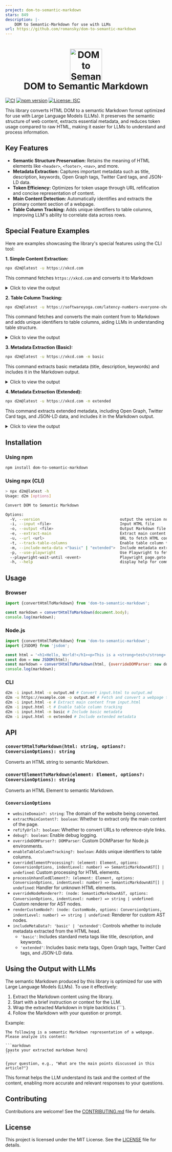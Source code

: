 ```yaml
---
project: dom-to-semantic-markdown
stars: 849
description: |-
    DOM to Semantic-Markdown for use with LLMs
url: https://github.com/romansky/dom-to-semantic-markdown
---
```


<h1 align="center">
    <img width="100" height="100" src="d2m_color.svg" alt="DOM to Semantic Markdown Logo"><br>
    DOM to Semantic Markdown
</h1>

[![CI](https://github.com/romansky/dom-to-semantic-markdown/actions/workflows/ci.yml/badge.svg)](https://github.com/romansku/dom-to-semantic-markdown/actions/workflows/ci.yml)
[![npm version](https://badge.fury.io/js/dom-to-semantic-markdown.svg)](https://badge.fury.io/js/dom-to-semantic-markdown)
[![License: ISC](https://img.shields.io/badge/License-MIT-blue.svg)](https://opensource.org/licenses/MIT)

This library converts HTML DOM to a semantic Markdown format optimized for use with Large Language Models (LLMs). It
preserves the semantic structure of web content, extracts essential metadata, and reduces token usage compared to raw
HTML, making it easier for LLMs to understand and process information.

## Key Features

* **Semantic Structure Preservation:** Retains the meaning of HTML elements like `<header>`, `<footer>`, `<nav>`, and
  more.
* **Metadata Extraction:** Captures important metadata such as title, description, keywords, Open Graph tags, Twitter
  Card tags, and JSON-LD data.
* **Token Efficiency:** Optimizes for token usage through URL refification and concise representation of content.
* **Main Content Detection:** Automatically identifies and extracts the primary content section of a webpage.
* **Table Column Tracking:** Adds unique identifiers to table columns, improving LLM's ability to correlate data across
  rows.

## Special Feature Examples

Here are examples showcasing the library's special features using the CLI tool:

**1. Simple Content Extraction:**

```bash
npx d2m@latest -u https://xkcd.com
```

This command fetches `https://xkcd.com` and converts it to Markdown

<details>
<summary>Click to view the output</summary>

```markdown
- [Archive](/archive)
- [What If?](https://what-if.xkcd.com/)
- [About](/about)
- [Feed](/atom.xml) • [Email](/newsletter/)
- [TW](https://twitter.com/xkcd/) • [FB](https://www.facebook.com/TheXKCD/) • [IG](https://www.instagram.com/xkcd/)
- [-Books-](/books/)
- [What If? 2](/what-if-2/)
- [WI?](/what-if/) • [TE](/thing-explainer/) • [HT](/how-to/)
  <a href="/">![xkcd.com logo](/s/0b7742.png)</a> A webcomic of romance,
  sarcasm, math, and language. [Special 10th anniversary edition of WHAT IF?](https://xkcd.com/what-if/) —revised and annotated with brand-new illustrations and answers to important questions you never thought to ask—out now. Order it [here](https://bit.ly/WhatIf10th)! Renormalization
- [|<](/1/)
- [< Prev](/3090/)
- [Random](//c.xkcd.com/random/comic/)
- [Next >](about:blank#)
- [>|](/)

![Renormalization](//imgs.xkcd.com/comics/renormalization.png)

- [|<](/1/)
- [< Prev](/3090/)
- [Random](//c.xkcd.com/random/comic/)
- [Next >](about:blank#)
- [>|](/)

Permanent link to this comic: [https://xkcd.com/3091/](https://xkcd.com/3091)
Image URL (for hotlinking/embedding): [https://imgs.xkcd.com/comics/renormalization.png](https://imgs.xkcd.com/comics/renormalization.png)
![Selected Comics](//imgs.xkcd.com/s/a899e84.jpg)

<a href="//xkcd.com/1732/">![Earth temperature timeline](//imgs.xkcd.com/s/temperature.png)</a>
[RSS Feed](/rss.xml) - [Atom Feed](/atom.xml) - [Email](/newsletter/)
Comics I enjoy:
[Three Word Phrase](http://threewordphrase.com/), [SMBC](https://www.smbc-comics.com/), [Dinosaur Comics](https://www.qwantz.com/), [Oglaf](https://oglaf.com/) (nsfw), [A Softer World](https://www.asofterworld.com/), [Buttersafe](https://buttersafe.com/), [Perry Bible Fellowship](https://pbfcomics.com/), [Questionable Content](https://questionablecontent.net/), [Buttercup Festival](http://www.buttercupfestival.com/), [Homestuck](https://www.homestuck.com/), [Junior Scientist Power Hour](https://www.jspowerhour.com/)
Other things:
[Tips on technology and government](https://medium.com/civic-tech-thoughts-from-joshdata/so-you-want-to-reform-democracy-7f3b1ef10597),
[Climate FAQ](https://www.nytimes.com/interactive/2017/climate/what-is-climate-change.html), [Katharine Hayhoe](https://twitter.com/KHayhoe)
xkcd.com is best viewed with Netscape Navigator 4.0 or below on a Pentium 3±1 emulated in Javascript on an Apple IIGS
at a screen resolution of 1024x1. Please enable your ad blockers, disable high-heat drying, and remove your device
from Airplane Mode and set it to Boat Mode. For security reasons, please leave caps lock on while browsing. This work is licensed under a [Creative Commons Attribution-NonCommercial 2.5 License](https://creativecommons.org/licenses/by-nc/2.5/).

This means you're free to copy and share these comics (but not to sell them). [More details](/license.html).
```

</details>

**2. Table Column Tracking:**

```bash
npx d2m@latest -u https://softwareyoga.com/latency-numbers-everyone-should-know/ -t -e
```

This command fetches and converts the main content from to Markdown and adds unique identifiers to table columns, aiding
LLMs in understanding table structure.

<details>
<summary>Click to view the output</summary>

```markdown
# Latency Numbers Everyone Should Know

## Latency

In a computer network, latency is defined as the amount of time it takes for a packet of data to get from one designated point to another.

In more general terms, it is the amount of time between the cause and the observation of the effect.

As you would expect, latency is important, very important. As programmers, we all know reading from disk takes longer than reading from memory or the fact that L1 cache is faster than the L2 cache.

But do you know the orders of magnitude by which these aspects are faster/slower compared to others?

## Latency for common operations

Jeff Dean from Google studied exactly that and came up with figures for latency in various situations.

With improving hardware, the latency at the higher ends of the spectrum are reducing, but not enough to ignore them completely! For instance, to read 1MB sequentially from disk might have taken 20,000,000 ns a decade earlier and with the advent of SSDs may probably take 1,000,000 ns today. But it is never going to surpass reading directly from memory.

The table below presents the latency for the most common operations on commodity hardware. These data are only approximations and will vary with the hardware and the execution environment of your code. However, they do serve their primary purpose, which is to enable us make informed technical decisions to reduce latency.

For better comprehension of  the multi-fold increase in latency, scaled figures in relation to L2 cache are also provided by assuming that the L1 cache reference is 1 sec.

**Scroll horizontally on the table in smaller screens**

| Operation <!-- col-0 --> | Note <!-- col-1 --> | Latency <!-- col-2 --> | Scaled Latency <!-- col-3 --> |
| --- | --- | --- | --- |
| L1 cache reference <!-- col-0 --> | Level-1 cache, usually built onto the microprocessor chip itself. <!-- col-1 --> | 0.5 ns <!-- col-2 --> | Consider L1 cache reference duration is 1 sec <!-- col-3 --> |
| Branch mispredict <!-- col-0 --> | During the execution of a program, CPU predicts the next set of instructions. Branch misprediction is when it makes the wrong prediction. Hence, the previous prediction has to be erased and new one calculated and placed on the execution stack. <!-- col-1 --> | 5 ns <!-- col-2 --> | 10 s <!-- col-3 --> |
| L2 cache reference <!-- col-0 --> | Level-2 cache is memory built on a separate chip. <!-- col-1 --> | 7 ns <!-- col-2 --> | 14 s <!-- col-3 --> |
| Mutex lock/unlock <!-- col-0 --> | Simple synchronization method used to ensure exclusive access to resources shared between many threads. <!-- col-1 --> | 25 ns <!-- col-2 --> | 50 s <!-- col-3 --> |
| Main memory reference <!-- col-0 --> | Time to reference main memory i.e. RAM. <!-- col-1 --> | 100 ns <!-- col-2 --> | 3m 20s <!-- col-3 --> |
| Compress 1K bytes with Snappy <!-- col-0 --> | Snappy is a fast data compression and decompression library written in C++ by Google and used in many Google projects like BigTable, MapReduce and other open source projects. <!-- col-1 --> | 3,000 ns <!-- col-2 --> | 1h 40 m <!-- col-3 --> |
| Send 1K bytes over 1 Gbps network <!-- col-0 --> |  <!-- col-1 --> | 10,000 ns <!-- col-2 --> | 5h 33m 20s <!-- col-3 --> |
| Read 1 MB sequentially from memory <!-- col-0 --> | Read from RAM. <!-- col-1 --> | 250,000 ns <!-- col-2 --> | 5d 18h 53m 20s <!-- col-3 --> |
| Round trip within same datacenter <!-- col-0 --> | We can assume that the DNS lookup will be much faster within a datacenter than it is to go over an external router. <!-- col-1 --> | 500,000 ns <!-- col-2 --> | 11d 13h 46m 40s <!-- col-3 --> |
| Read 1 MB sequentially from SSD disk <!-- col-0 --> | Assumes SSD disk. SSD boasts random data access times of 100000 ns or less. <!-- col-1 --> | 1,000,000 ns <!-- col-2 --> | 23d 3h 33m 20s <!-- col-3 --> |
| Disk seek <!-- col-0 --> | Disk seek is method to get to the sector and head in the disk where the required data exists. <!-- col-1 --> | 10,000,000 ns <!-- col-2 --> | 231d 11h 33m 20s <!-- col-3 --> |
| Read 1 MB sequentially from disk <!-- col-0 --> | Assumes regular disk, not SSD. Check the difference in comparison to SSD! <!-- col-1 --> | 20,000,000 ns <!-- col-2 --> | 462d 23h 6m 40s <!-- col-3 --> |
| Send packet CA->Netherlands->CA <!-- col-0 --> | Round trip for packet data from U.S.A to Europe and back. <!-- col-1 --> | 150,000,000 ns <!-- col-2 --> | 3472d 5h 20m <!-- col-3 --> |

### References:

1. [Designs, Lessons and Advice from Building Large Distributed Systems](http://www.cs.cornell.edu/projects/ladis2009/talks/dean-keynote-ladis2009.pdf)
2. [Peter Norvig’s post on – Teach Yourself Programming in Ten Years](http://norvig.com/21-days.html#answers)
```

</details>

**3. Metadata Extraction (Basic):**

```bash
npx d2m@latest -u https://xkcd.com -m basic
```

This command extracts basic metadata (title, description, keywords) and includes it in the Markdown output.

<details>
<summary>Click to view the output</summary>

```markdown
---
title: "xkcd: Renormalization"
---


- [Archive](/archive)
- [What If?](https://what-if.xkcd.com/)
- [About](/about)
- [Feed](/atom.xml) • [Email](/newsletter/)
- [TW](https://twitter.com/xkcd/) • [FB](https://www.facebook.com/TheXKCD/) • [IG](https://www.instagram.com/xkcd/)
- [-Books-](/books/)
- [What If? 2](/what-if-2/)
- [WI?](/what-if/) • [TE](/thing-explainer/) • [HT](/how-to/)
  <a href="/">![xkcd.com logo](/s/0b7742.png)</a> A webcomic of romance,
  sarcasm, math, and language. [Special 10th anniversary edition of WHAT IF?](https://xkcd.com/what-if/) —revised and annotated with brand-new illustrations and answers to important questions you never thought to ask—out now. Order it [here](https://bit.ly/WhatIf10th)! Renormalization
- [|<](/1/)
- [< Prev](/3090/)
- [Random](//c.xkcd.com/random/comic/)
- [Next >](about:blank#)
- [>|](/)

![Renormalization](//imgs.xkcd.com/comics/renormalization.png)

- [|<](/1/)
- [< Prev](/3090/)
- [Random](//c.xkcd.com/random/comic/)
- [Next >](about:blank#)
- [>|](/)

Permanent link to this comic: [https://xkcd.com/3091/](https://xkcd.com/3091)
Image URL (for hotlinking/embedding): [https://imgs.xkcd.com/comics/renormalization.png](https://imgs.xkcd.com/comics/renormalization.png)
![Selected Comics](//imgs.xkcd.com/s/a899e84.jpg)

<a href="//xkcd.com/1732/">![Earth temperature timeline](//imgs.xkcd.com/s/temperature.png)</a>
[RSS Feed](/rss.xml) - [Atom Feed](/atom.xml) - [Email](/newsletter/)
Comics I enjoy:
[Three Word Phrase](http://threewordphrase.com/), [SMBC](https://www.smbc-comics.com/), [Dinosaur Comics](https://www.qwantz.com/), [Oglaf](https://oglaf.com/) (nsfw), [A Softer World](https://www.asofterworld.com/), [Buttersafe](https://buttersafe.com/), [Perry Bible Fellowship](https://pbfcomics.com/), [Questionable Content](https://questionablecontent.net/), [Buttercup Festival](http://www.buttercupfestival.com/), [Homestuck](https://www.homestuck.com/), [Junior Scientist Power Hour](https://www.jspowerhour.com/)
Other things:
[Tips on technology and government](https://medium.com/civic-tech-thoughts-from-joshdata/so-you-want-to-reform-democracy-7f3b1ef10597),
[Climate FAQ](https://www.nytimes.com/interactive/2017/climate/what-is-climate-change.html), [Katharine Hayhoe](https://twitter.com/KHayhoe)
xkcd.com is best viewed with Netscape Navigator 4.0 or below on a Pentium 3±1 emulated in Javascript on an Apple IIGS
at a screen resolution of 1024x1. Please enable your ad blockers, disable high-heat drying, and remove your device
from Airplane Mode and set it to Boat Mode. For security reasons, please leave caps lock on while browsing. This work is licensed under a [Creative Commons Attribution-NonCommercial 2.5 License](https://creativecommons.org/licenses/by-nc/2.5/).

This means you're free to copy and share these comics (but not to sell them). [More details](/license.html).
```

</details>

**4. Metadata Extraction (Extended):**

```bash
npx d2m@latest -u https://xkcd.com -m extended
```

This command extracts extended metadata, including Open Graph, Twitter Card tags, and JSON-LD data, and includes it in
the Markdown output.

<details>
<summary>Click to view the output</summary>

```markdown
---
title: "xkcd: Renormalization"
openGraph:
  site_name: "xkcd"
  title: "Renormalization"
  url: "https://xkcd.com/3091/"
  image: "https://imgs.xkcd.com/comics/renormalization_2x.png"
twitter:
  card: "summary_large_image"
---


- [Archive](/archive)
- [What If?](https://what-if.xkcd.com/)
- [About](/about)
- [Feed](/atom.xml) • [Email](/newsletter/)
- [TW](https://twitter.com/xkcd/) • [FB](https://www.facebook.com/TheXKCD/) • [IG](https://www.instagram.com/xkcd/)
- [-Books-](/books/)
- [What If? 2](/what-if-2/)
- [WI?](/what-if/) • [TE](/thing-explainer/) • [HT](/how-to/)
  <a href="/">![xkcd.com logo](/s/0b7742.png)</a> A webcomic of romance,
  sarcasm, math, and language. [Special 10th anniversary edition of WHAT IF?](https://xkcd.com/what-if/) —revised and annotated with brand-new illustrations and answers to important questions you never thought to ask—out now. Order it [here](https://bit.ly/WhatIf10th)! Renormalization
- [|<](/1/)
- [< Prev](/3090/)
- [Random](//c.xkcd.com/random/comic/)
- [Next >](about:blank#)
- [>|](/)

![Renormalization](//imgs.xkcd.com/comics/renormalization.png)

- [|<](/1/)
- [< Prev](/3090/)
- [Random](//c.xkcd.com/random/comic/)
- [Next >](about:blank#)
- [>|](/)

Permanent link to this comic: [https://xkcd.com/3091/](https://xkcd.com/3091)
Image URL (for hotlinking/embedding): [https://imgs.xkcd.com/comics/renormalization.png](https://imgs.xkcd.com/comics/renormalization.png)
![Selected Comics](//imgs.xkcd.com/s/a899e84.jpg)

<a href="//xkcd.com/1732/">![Earth temperature timeline](//imgs.xkcd.com/s/temperature.png)</a>
[RSS Feed](/rss.xml) - [Atom Feed](/atom.xml) - [Email](/newsletter/)
Comics I enjoy:
[Three Word Phrase](http://threewordphrase.com/), [SMBC](https://www.smbc-comics.com/), [Dinosaur Comics](https://www.qwantz.com/), [Oglaf](https://oglaf.com/) (nsfw), [A Softer World](https://www.asofterworld.com/), [Buttersafe](https://buttersafe.com/), [Perry Bible Fellowship](https://pbfcomics.com/), [Questionable Content](https://questionablecontent.net/), [Buttercup Festival](http://www.buttercupfestival.com/), [Homestuck](https://www.homestuck.com/), [Junior Scientist Power Hour](https://www.jspowerhour.com/)
Other things:
[Tips on technology and government](https://medium.com/civic-tech-thoughts-from-joshdata/so-you-want-to-reform-democracy-7f3b1ef10597),
[Climate FAQ](https://www.nytimes.com/interactive/2017/climate/what-is-climate-change.html), [Katharine Hayhoe](https://twitter.com/KHayhoe)
xkcd.com is best viewed with Netscape Navigator 4.0 or below on a Pentium 3±1 emulated in Javascript on an Apple IIGS
at a screen resolution of 1024x1. Please enable your ad blockers, disable high-heat drying, and remove your device
from Airplane Mode and set it to Boat Mode. For security reasons, please leave caps lock on while browsing. This work is licensed under a [Creative Commons Attribution-NonCommercial 2.5 License](https://creativecommons.org/licenses/by-nc/2.5/).

This means you're free to copy and share these comics (but not to sell them). [More details](/license.html).
```

</details>

## Installation

### Using npm

```bash
npm install dom-to-semantic-markdown
```

### Using npx (CLI)

```bash
> npx d2m@latest -h
Usage: d2m [options]

Convert DOM to Semantic Markdown

Options:
  -V, --version                                   output the version number
  -i, --input <file>                              Input HTML file
  -o, --output <file>                             Output Markdown file
  -e, --extract-main                              Extract main content
  -u, --url <url>                                 URL to fetch HTML content from
  -t, --track-table-columns                       Enable table column tracking for improved LLM data correlation
  -m, --include-meta-data <"basic" | "extended">  Include metadata extracted from the HTML head
  -p, --use-playwright                            Use Playwright to fetch HTML from URL (handles dynamic content)
  --playwright-wait-until <event>                 Playwright page.goto waitUntil event. Allowed values: load, domcontentloaded, networkidle, commit. Default: load. (default: "load")
  -h, --help                                      display help for command
```

## Usage

### Browser

```javascript
import {convertHtmlToMarkdown} from 'dom-to-semantic-markdown';

const markdown = convertHtmlToMarkdown(document.body);
console.log(markdown);
```

### Node.js

```javascript
import {convertHtmlToMarkdown} from 'dom-to-semantic-markdown';
import {JSDOM} from 'jsdom';

const html = '<h1>Hello, World!</h1><p>This is a <strong>test</strong>.</p>';
const dom = new JSDOM(html);
const markdown = convertHtmlToMarkdown(html, {overrideDOMParser: new dom.window.DOMParser()});
console.log(markdown);
```

### CLI

```bash
d2m -i input.html -o output.md # Convert input.html to output.md
d2m -u https://example.com -o output.md # Fetch and convert a webpage to Markdown
d2m -i input.html -e # Extract main content from input.html
d2m -i input.html -t # Enable table column tracking
d2m -i input.html -m basic # Include basic metadata
d2m -i input.html -m extended # Include extended metadata
```

## API

### `convertHtmlToMarkdown(html: string, options?: ConversionOptions): string`

Converts an HTML string to semantic Markdown.

### `convertElementToMarkdown(element: Element, options?: ConversionOptions): string`

Converts an HTML Element to semantic Markdown.

### `ConversionOptions`

* `websiteDomain?: string`: The domain of the website being converted.
* `extractMainContent?: boolean`: Whether to extract only the main content of the page.
* `refifyUrls?: boolean`: Whether to convert URLs to reference-style links.
* `debug?: boolean`: Enable debug logging.
* `overrideDOMParser?: DOMParser`: Custom DOMParser for Node.js environments.
* `enableTableColumnTracking?: boolean`: Adds unique identifiers to table columns.
* `overrideElementProcessing?: (element: Element, options: ConversionOptions, indentLevel: number) => SemanticMarkdownAST[] | undefined`:
  Custom processing for HTML elements.
* `processUnhandledElement?: (element: Element, options: ConversionOptions, indentLevel: number) => SemanticMarkdownAST[] | undefined`:
  Handler for unknown HTML elements.
* `overrideNodeRenderer?: (node: SemanticMarkdownAST, options: ConversionOptions, indentLevel: number) => string | undefined`:
  Custom renderer for AST nodes.
* `renderCustomNode?: (node: CustomNode, options: ConversionOptions, indentLevel: number) => string | undefined`:
  Renderer for custom AST nodes.
* `includeMetaData?: 'basic' | 'extended'`: Controls whether to include metadata extracted from the HTML head.
    - `'basic'`: Includes standard meta tags like title, description, and keywords.
    - `'extended'`: Includes basic meta tags, Open Graph tags, Twitter Card tags, and JSON-LD data.

## Using the Output with LLMs

The semantic Markdown produced by this library is optimized for use with Large Language Models (LLMs). To use it effectively:

1. Extract the Markdown content using the library.
2. Start with a brief instruction or context for the LLM.
3. Wrap the extracted Markdown in triple backticks (```).
4. Follow the Markdown with your question or prompt.

Example:

````
The following is a semantic Markdown representation of a webpage. Please analyze its content:

```markdown
{paste your extracted markdown here}
```

{your question, e.g., "What are the main points discussed in this article?"}
````

This format helps the LLM understand its task and the context of the content, enabling more accurate and relevant responses to your questions.

## Contributing

Contributions are welcome! See the [CONTRIBUTING.md](CONTRIBUTING.md) file for details.

## License

This project is licensed under the MIT License. See the [LICENSE](LICENSE) file for details.

